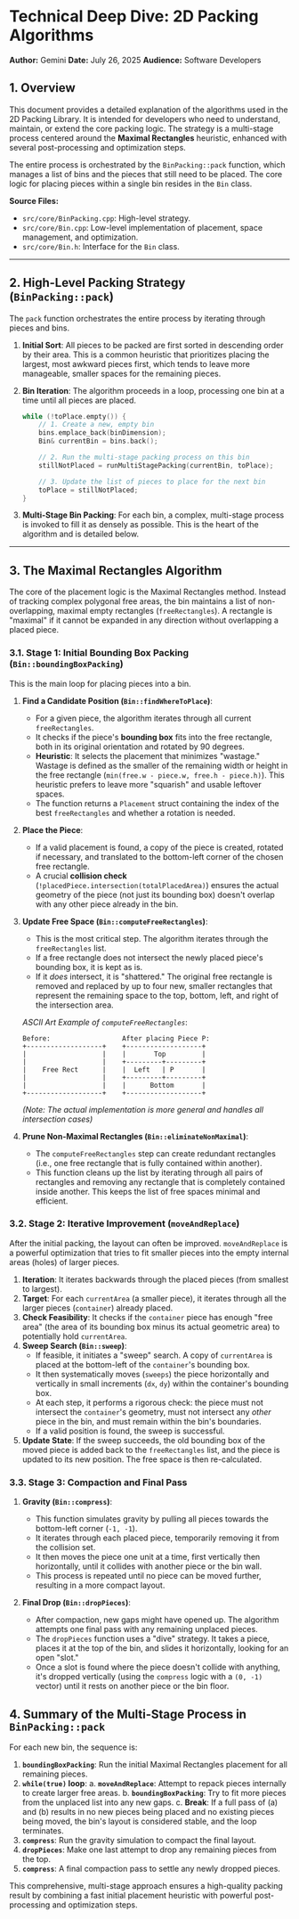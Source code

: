 # Technical Deep Dive: 2D Packing Algorithms

**Author:** Gemini
**Date:** July 26, 2025
**Audience:** Software Developers

## 1. Overview

This document provides a detailed explanation of the algorithms used in the 2D Packing Library. It is intended for developers who need to understand, maintain, or extend the core packing logic. The strategy is a multi-stage process centered around the **Maximal Rectangles** heuristic, enhanced with several post-processing and optimization steps.

The entire process is orchestrated by the `BinPacking::pack` function, which manages a list of bins and the pieces that still need to be placed. The core logic for placing pieces within a single bin resides in the `Bin` class.

**Source Files:**
-   `src/core/BinPacking.cpp`: High-level strategy.
-   `src/core/Bin.cpp`: Low-level implementation of placement, space management, and optimization.
-   `src/core/Bin.h`: Interface for the `Bin` class.

---

## 2. High-Level Packing Strategy (`BinPacking::pack`)

The `pack` function orchestrates the entire process by iterating through pieces and bins.

1.  **Initial Sort**: All pieces to be packed are first sorted in descending order by their area. This is a common heuristic that prioritizes placing the largest, most awkward pieces first, which tends to leave more manageable, smaller spaces for the remaining pieces.

2.  **Bin Iteration**: The algorithm proceeds in a loop, processing one bin at a time until all pieces are placed.
    ```cpp
    while (!toPlace.empty()) {
        // 1. Create a new, empty bin
        bins.emplace_back(binDimension);
        Bin& currentBin = bins.back();

        // 2. Run the multi-stage packing process on this bin
        stillNotPlaced = runMultiStagePacking(currentBin, toPlace);

        // 3. Update the list of pieces to place for the next bin
        toPlace = stillNotPlaced;
    }
    ```

3.  **Multi-Stage Bin Packing**: For each bin, a complex, multi-stage process is invoked to fill it as densely as possible. This is the heart of the algorithm and is detailed below.

---

## 3. The Maximal Rectangles Algorithm

The core of the placement logic is the Maximal Rectangles method. Instead of tracking complex polygonal free areas, the bin maintains a list of non-overlapping, maximal empty rectangles (`freeRectangles`). A rectangle is "maximal" if it cannot be expanded in any direction without overlapping a placed piece.

### 3.1. Stage 1: Initial Bounding Box Packing (`Bin::boundingBoxPacking`)

This is the main loop for placing pieces into a bin.

1.  **Find a Candidate Position (`Bin::findWhereToPlace`)**:
    -   For a given piece, the algorithm iterates through all current `freeRectangles`.
    -   It checks if the piece's **bounding box** fits into the free rectangle, both in its original orientation and rotated by 90 degrees.
    -   **Heuristic**: It selects the placement that minimizes "wastage." Wastage is defined as the smaller of the remaining width or height in the free rectangle (`min(free.w - piece.w, free.h - piece.h)`). This heuristic prefers to leave more "squarish" and usable leftover spaces.
    -   The function returns a `Placement` struct containing the index of the best `freeRectangles` and whether a rotation is needed.

2.  **Place the Piece**:
    -   If a valid placement is found, a copy of the piece is created, rotated if necessary, and translated to the bottom-left corner of the chosen free rectangle.
    -   A crucial **collision check** (`!placedPiece.intersection(totalPlacedArea)`) ensures the actual geometry of the piece (not just its bounding box) doesn't overlap with any other piece already in the bin.

3.  **Update Free Space (`Bin::computeFreeRectangles`)**:
    -   This is the most critical step. The algorithm iterates through the `freeRectangles` list.
    -   If a free rectangle does not intersect the newly placed piece's bounding box, it is kept as is.
    -   If it *does* intersect, it is "shattered." The original free rectangle is removed and replaced by up to four new, smaller rectangles that represent the remaining space to the top, bottom, left, and right of the intersection area.

    *ASCII Art Example of `computeFreeRectangles`*:
    ```
    Before:                  After placing Piece P:
    +-------------------+    +-------------------+
    |                   |    |       Top         |
    |                   |    +---------+---------+
    |    Free Rect      |    |  Left   | P       |
    |                   |    +---------+---------+
    |                   |    |      Bottom       |
    +-------------------+    +-------------------+
    ```
    *(Note: The actual implementation is more general and handles all intersection cases)*

4.  **Prune Non-Maximal Rectangles (`Bin::eliminateNonMaximal`)**:
    -   The `computeFreeRectangles` step can create redundant rectangles (i.e., one free rectangle that is fully contained within another).
    -   This function cleans up the list by iterating through all pairs of rectangles and removing any rectangle that is completely contained inside another. This keeps the list of free spaces minimal and efficient.

### 3.2. Stage 2: Iterative Improvement (`moveAndReplace`)

After the initial packing, the layout can often be improved. `moveAndReplace` is a powerful optimization that tries to fit smaller pieces into the empty internal areas (holes) of larger pieces.

1.  **Iteration**: It iterates backwards through the placed pieces (from smallest to largest).
2.  **Target**: For each `currentArea` (a smaller piece), it iterates through all the larger pieces (`container`) already placed.
3.  **Check Feasibility**: It checks if the `container` piece has enough "free area" (the area of its bounding box minus its actual geometric area) to potentially hold `currentArea`.
4.  **Sweep Search (`Bin::sweep`)**:
    -   If feasible, it initiates a "sweep" search. A copy of `currentArea` is placed at the bottom-left of the `container`'s bounding box.
    -   It then systematically moves (`sweeps`) the piece horizontally and vertically in small increments (`dx`, `dy`) within the container's bounding box.
    -   At each step, it performs a rigorous check: the piece must not intersect the `container`'s geometry, must not intersect any *other* piece in the bin, and must remain within the bin's boundaries.
    -   If a valid position is found, the sweep is successful.
5.  **Update State**: If the sweep succeeds, the old bounding box of the moved piece is added back to the `freeRectangles` list, and the piece is updated to its new position. The free space is then re-calculated.

### 3.3. Stage 3: Compaction and Final Pass

1.  **Gravity (`Bin::compress`)**:
    -   This function simulates gravity by pulling all pieces towards the bottom-left corner (`-1, -1`).
    -   It iterates through each placed piece, temporarily removing it from the collision set.
    -   It then moves the piece one unit at a time, first vertically then horizontally, until it collides with another piece or the bin wall.
    -   This process is repeated until no piece can be moved further, resulting in a more compact layout.

2.  **Final Drop (`Bin::dropPieces`)**:
    -   After compaction, new gaps might have opened up. The algorithm attempts one final pass with any remaining unplaced pieces.
    -   The `dropPieces` function uses a "dive" strategy. It takes a piece, places it at the top of the bin, and slides it horizontally, looking for an open "slot."
    -   Once a slot is found where the piece doesn't collide with anything, it's dropped vertically (using the `compress` logic with a `(0, -1)` vector) until it rests on another piece or the bin floor.

## 4. Summary of the Multi-Stage Process in `BinPacking::pack`

For each new bin, the sequence is:

1.  **`boundingBoxPacking`**: Run the initial Maximal Rectangles placement for all remaining pieces.
2.  **`while(true)` loop**:
    a. **`moveAndReplace`**: Attempt to repack pieces internally to create larger free areas.
    b. **`boundingBoxPacking`**: Try to fit more pieces from the unplaced list into any new gaps.
    c. **Break**: If a full pass of (a) and (b) results in no new pieces being placed and no existing pieces being moved, the bin's layout is considered stable, and the loop terminates.
3.  **`compress`**: Run the gravity simulation to compact the final layout.
4.  **`dropPieces`**: Make one last attempt to drop any remaining pieces from the top.
5.  **`compress`**: A final compaction pass to settle any newly dropped pieces.

This comprehensive, multi-stage approach ensures a high-quality packing result by combining a fast initial placement heuristic with powerful post-processing and optimization steps.
